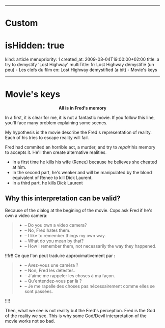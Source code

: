 -----

# Custom 
# isHidden: true
kind: article
menupriority: 1
created_at: 2009-08-04T19:00:00+02:00
title: a try to demystify 'Lost Highway'
multiTitle: 
    fr: Lost Highway démystifié (un peu) - Les clefs du film
    en: Lost Highway demystified (a bit) - Movie's keys

-----

# Movie's keys

<div class="encadre" style="text-align: center">
        <strong>
            All is in Fred's memory
        </strong>
</div>



In a first, it is clear for me, it is not a fantastic movie. If you follow this line, you'll face many problem explaining some scenes.




My hypothesis is the movie describe the Fred's representation of reality.
Each of his tries to escape reality will fail.




Fred had commited an horrible act, a murder, and try to *repair* his memory to accepts it. He'll then create alternative realities.


  - In a first time he kills his wife (Renee) because he believes she cheated at him.
  - In the second part, he's weaker and will be manipulated by the blond equivalent of Renee to kill Dick Laurent.
  - In a third part, he kills Dick Laurent

## Why this interpretation can be valid?



Because of the dialog at the begining of the movie. Cops ask Fred if he's own a video camera:


> - &ndash; Do you own a video camera?
> - &ndash; No, Fred hates them.
> - &ndash; I like to remember things my own way.
> - &ndash; What do you mean by that?
> - &ndash; How I remember them, not necessarily the way they happened.

!!fr!!
Ce que l'on peut traduire approximativement par :

> - &ndash; Avez-vous une caméra ?
> - &ndash; Non, Fred les détestes.
> - &ndash; J'aime me rappeler les choses à ma façon.
> - &ndash; Qu'entendez-vous par là ?
> - &ndash; Je me rapelle des choses pas nécessairement comme elles se sont passées.

!!!!



Then, what we see is not reality but the Fred's perception. Fred is the God of the reality we see. This is why some God/Devil interpretation of the movie works not so bad.


